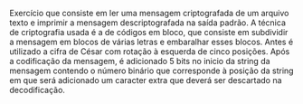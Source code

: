 Exercício que consiste em ler uma mensagem criptografada de um arquivo texto e imprimir a mensagem descriptografada na saída padrão. A técnica de criptografia usada é
a de códigos em bloco, que consiste em subdividir a mensagem em blocos de várias letras e embaralhar esses blocos. Antes é utilizado a cifra de César com rotação à esquerda de cinco posições.
Após a codificação da mensagem, é adicionado 5 bits no inicio da string da mensagem contendo o número binário que corresponde à posição da string em que será adicionado um caracter extra que deverá ser descartado na decodificação.
